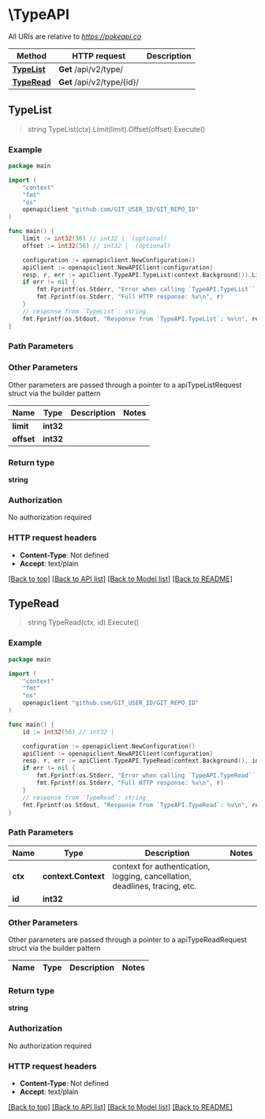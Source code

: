 # \TypeAPI

All URIs are relative to *https://pokeapi.co*

Method | HTTP request | Description
------------- | ------------- | -------------
[**TypeList**](TypeAPI.md#TypeList) | **Get** /api/v2/type/ | 
[**TypeRead**](TypeAPI.md#TypeRead) | **Get** /api/v2/type/{id}/ | 



## TypeList

> string TypeList(ctx).Limit(limit).Offset(offset).Execute()



### Example

```go
package main

import (
	"context"
	"fmt"
	"os"
	openapiclient "github.com/GIT_USER_ID/GIT_REPO_ID"
)

func main() {
	limit := int32(56) // int32 |  (optional)
	offset := int32(56) // int32 |  (optional)

	configuration := openapiclient.NewConfiguration()
	apiClient := openapiclient.NewAPIClient(configuration)
	resp, r, err := apiClient.TypeAPI.TypeList(context.Background()).Limit(limit).Offset(offset).Execute()
	if err != nil {
		fmt.Fprintf(os.Stderr, "Error when calling `TypeAPI.TypeList``: %v\n", err)
		fmt.Fprintf(os.Stderr, "Full HTTP response: %v\n", r)
	}
	// response from `TypeList`: string
	fmt.Fprintf(os.Stdout, "Response from `TypeAPI.TypeList`: %v\n", resp)
}
```

### Path Parameters



### Other Parameters

Other parameters are passed through a pointer to a apiTypeListRequest struct via the builder pattern


Name | Type | Description  | Notes
------------- | ------------- | ------------- | -------------
 **limit** | **int32** |  | 
 **offset** | **int32** |  | 

### Return type

**string**

### Authorization

No authorization required

### HTTP request headers

- **Content-Type**: Not defined
- **Accept**: text/plain

[[Back to top]](#) [[Back to API list]](../README.md#documentation-for-api-endpoints)
[[Back to Model list]](../README.md#documentation-for-models)
[[Back to README]](../README.md)


## TypeRead

> string TypeRead(ctx, id).Execute()



### Example

```go
package main

import (
	"context"
	"fmt"
	"os"
	openapiclient "github.com/GIT_USER_ID/GIT_REPO_ID"
)

func main() {
	id := int32(56) // int32 | 

	configuration := openapiclient.NewConfiguration()
	apiClient := openapiclient.NewAPIClient(configuration)
	resp, r, err := apiClient.TypeAPI.TypeRead(context.Background(), id).Execute()
	if err != nil {
		fmt.Fprintf(os.Stderr, "Error when calling `TypeAPI.TypeRead``: %v\n", err)
		fmt.Fprintf(os.Stderr, "Full HTTP response: %v\n", r)
	}
	// response from `TypeRead`: string
	fmt.Fprintf(os.Stdout, "Response from `TypeAPI.TypeRead`: %v\n", resp)
}
```

### Path Parameters


Name | Type | Description  | Notes
------------- | ------------- | ------------- | -------------
**ctx** | **context.Context** | context for authentication, logging, cancellation, deadlines, tracing, etc.
**id** | **int32** |  | 

### Other Parameters

Other parameters are passed through a pointer to a apiTypeReadRequest struct via the builder pattern


Name | Type | Description  | Notes
------------- | ------------- | ------------- | -------------


### Return type

**string**

### Authorization

No authorization required

### HTTP request headers

- **Content-Type**: Not defined
- **Accept**: text/plain

[[Back to top]](#) [[Back to API list]](../README.md#documentation-for-api-endpoints)
[[Back to Model list]](../README.md#documentation-for-models)
[[Back to README]](../README.md)

